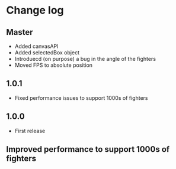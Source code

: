 # Change log
## Master
- Added canvasAPI
- Added selectedBox object
- Introduecd (on purpose) a bug in the angle of the fighters
- Moved FPS to absolute position
## 1.0.1
- Fixed performance issues to support 1000s of fighters
## 1.0.0
- First release
## Improved performance to support 1000s of fighters